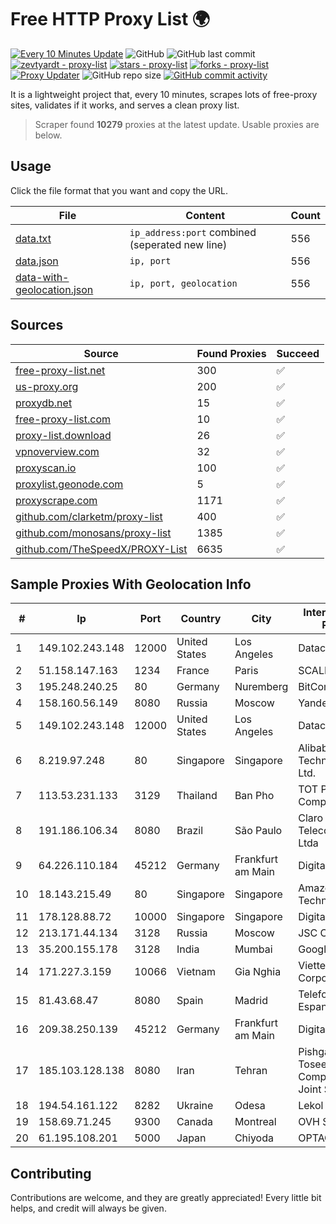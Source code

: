 
# Free HTTP Proxy List 🌍

[![Every 10 Minutes Update](https://github.com/mertguvencli/http-proxy-list/actions/workflows/main.yml/badge.svg?branch=main)](https://github.com/mertguvencli/http-proxy-list/actions/workflows/main.yml)
![GitHub](https://img.shields.io/github/license/mertguvencli/http-proxy-list)
![GitHub last commit](https://img.shields.io/github/last-commit/mertguvencli/http-proxy-list)
[![zevtyardt - proxy-list](https://img.shields.io/static/v1?label=zevtyardt&message=proxy-list&color=blue&logo=github)](https://github.com/zevtyardt/proxy-list "Go to GitHub repo")
[![stars - proxy-list](https://img.shields.io/github/stars/zevtyardt/proxy-list?style=social)](https://github.com/zevtyardt/proxy-list)
[![forks - proxy-list](https://img.shields.io/github/forks/zevtyardt/proxy-list?style=social)](https://github.com/zevtyardt/proxy-list)
[![Proxy Updater](https://github.com/zevtyardt/proxy-list/workflows/Proxy%20Updater/badge.svg)](https://github.com/zevtyardt/proxy-list/actions?query=workflow:"Proxy+Updater")
![GitHub repo size](https://img.shields.io/github/repo-size/zevtyardt/proxy-list)
[![GitHub commit activity](https://img.shields.io/github/commit-activity/m/zevtyardt/proxy-list?logo=commits)](https://github.com/zevtyardt/proxy-list/commits/main)

It is a lightweight project that, every 10 minutes, scrapes lots of free-proxy sites, validates if it works, and serves a clean proxy list.

> Scraper found **10279** proxies at the latest update. Usable proxies are below.

## Usage

Click the file format that you want and copy the URL.

|File|Content|Count|
|----|-------|-----|
|[data.txt](https://raw.githubusercontent.com/mertguvencli/http-proxy-list/main/proxy-list/data.txt)|`ip_address:port` combined (seperated new line)|556|
|[data.json](https://raw.githubusercontent.com/mertguvencli/http-proxy-list/main/proxy-list/data.json)|`ip, port`|556|
|[data-with-geolocation.json](https://raw.githubusercontent.com/mertguvencli/http-proxy-list/main/proxy-list/data-with-geolocation.json)|`ip, port, geolocation`|556|

## Sources

|Source|Found Proxies|Succeed|
|------|-------------|-------|
|[free-proxy-list.net](https://free-proxy-list.net)|300|✅|
|[us-proxy.org](https://www.us-proxy.org)|200|✅|
|[proxydb.net](http://proxydb.net)|15|✅|
|[free-proxy-list.com](https://free-proxy-list.com/?page=&port=&type%5B%5D=http&type%5B%5D=https&up_time=0&search=Search)|10|✅|
|[proxy-list.download](https://www.proxy-list.download/HTTP)|26|✅|
|[vpnoverview.com](https://vpnoverview.com/privacy/anonymous-browsing/free-proxy-servers)|32|✅|
|[proxyscan.io](https://www.proxyscan.io)|100|✅|
|[proxylist.geonode.com](https://proxylist.geonode.com/api/proxy-list?limit=300&page=1&sort_by=lastChecked&sort_type=desc&protocols=http,https)|5|✅|
|[proxyscrape.com](https://api.proxyscrape.com/v2/?request=displayproxies&protocol=http&timeout=10000&country=all&ssl=all&anonymity=all)|1171|✅|
|[github.com/clarketm/proxy-list](https://raw.githubusercontent.com/clarketm/proxy-list/master/proxy-list-raw.txt)|400|✅|
|[github.com/monosans/proxy-list](https://raw.githubusercontent.com/monosans/proxy-list/main/proxies/http.txt)|1385|✅|
|[github.com/TheSpeedX/PROXY-List](https://raw.githubusercontent.com/TheSpeedX/PROXY-List/master/http.txt)|6635|✅|


## Sample Proxies With Geolocation Info

|#|Ip|Port|Country|City|Internet Service Provider|
|-|--|----|-------|----|-------------------------|
|1|149.102.243.148|12000|United States|Los Angeles|Datacamp Limited|
|2|51.158.147.163|1234|France|Paris|SCALEWAY|
|3|195.248.240.25|80|Germany|Nuremberg|BitCommand|
|4|158.160.56.149|8080|Russia|Moscow|Yandex.Cloud LLC|
|5|149.102.243.148|12000|United States|Los Angeles|Datacamp Limited|
|6|8.219.97.248|80|Singapore|Singapore|Alibaba (US) Technology Co., Ltd.|
|7|113.53.231.133|3129|Thailand|Ban Pho|TOT Public Company Limited|
|8|191.186.106.34|8080|Brazil|São Paulo|Claro NXT Telecomunicacoes Ltda|
|9|64.226.110.184|45212|Germany|Frankfurt am Main|DigitalOcean, LLC|
|10|18.143.215.49|80|Singapore|Singapore|Amazon Technologies Inc.|
|11|178.128.88.72|10000|Singapore|Singapore|DigitalOcean, LLC|
|12|213.171.44.134|3128|Russia|Moscow|JSC Comcor|
|13|35.200.155.178|3128|India|Mumbai|Google LLC|
|14|171.227.3.159|10066|Vietnam|Gia Nghia|Viettel Corporation|
|15|81.43.68.47|8080|Spain|Madrid|Telefonica de Espana SAU|
|16|209.38.250.139|45212|Germany|Frankfurt am Main|DigitalOcean, LLC|
|17|185.103.128.138|8080|Iran|Tehran|Pishgaman Toseeh Ertebatat Company (Private Joint Stock)|
|18|194.54.161.122|8282|Ukraine|Odesa|Lekol LLC|
|19|158.69.71.245|9300|Canada|Montreal|OVH SAS|
|20|61.195.108.201|5000|Japan|Chiyoda|OPTAGE Inc.|



## Contributing

Contributions are welcome, and they are greatly appreciated! Every
little bit helps, and credit will always be given.

